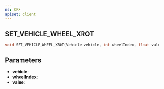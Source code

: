 ```yaml
---
ns: CFX
apiset: client
---
```

## SET_VEHICLE_WHEEL_XROT

```c
void SET_VEHICLE_WHEEL_XROT(Vehicle vehicle, int wheelIndex, float value);
```


## Parameters
* **vehicle**: 
* **wheelIndex**: 
* **value**: 

